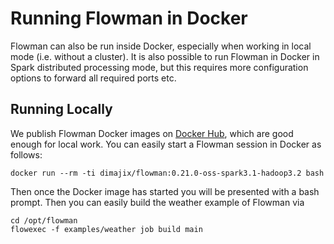 # Running Flowman in Docker

Flowman can also be run inside Docker, especially when working in local mode (i.e. without a cluster). It is also
possible to run Flowman in Docker in Spark distributed processing mode, but this requires more configuration options
to forward all required ports etc.

## Running Locally

We publish Flowman Docker images on [Docker Hub](https://hub.docker.com/repository/docker/dimajix/flowman),
which are good enough for local work. You can easily start a Flowman session in Docker as follows:

```shell
docker run --rm -ti dimajix/flowman:0.21.0-oss-spark3.1-hadoop3.2 bash
```

Then once the Docker image has started you will be presented with a bash prompt. Then you can easily build the
weather example of Flowman via
```shell
cd /opt/flowman
flowexec -f examples/weather job build main
```

